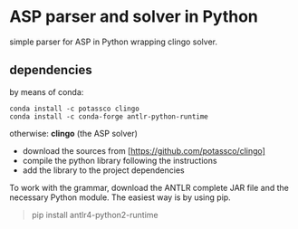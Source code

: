 # ASP parser and solver in Python

simple parser for ASP in Python wrapping clingo solver.

## dependencies

by means of conda:
```
conda install -c potassco clingo
conda install -c conda-forge antlr-python-runtime
``` 

otherwise: 
**clingo** (the ASP solver)
- download the sources from [https://github.com/potassco/clingo]
- compile the python library following the instructions
- add the library to the project dependencies 

To work with the grammar, download the ANTLR complete JAR file and the necessary Python module.
The easiest way is by using pip.

> pip install antlr4-python2-runtime



